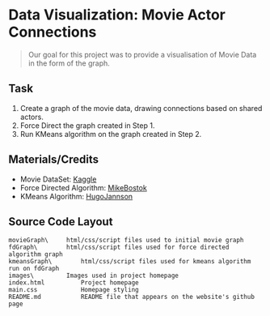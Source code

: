 # Data Visualization: Movie Actor Connections
> Our goal for this project was to provide a visualisation of Movie Data in the form of the graph. 

## Task
1. Create a graph of the movie data, drawing connections based on shared actors.
2. Force Direct the graph created in Step 1.
3. Run KMeans algorithm on the graph created in Step 2.

## Materials/Credits
* Movie DataSet: [Kaggle](https://www.kaggle.com/datasets/harshitshankhdhar/imdb-dataset-of-top-1000-movies-and-tv-shows)
* Force Directed Algorithm: [MikeBostok](https://gist.github.com/mbostock/4062045)
* KMeans Algorithm: [HugoJannson](https://github.com/nl-hugo/d3-kmeans)

## Source Code Layout

    movieGraph\	    html/css/script files used to initial movie graph
    fdGraph\	    html/css/script files used for force directed algorithm graph
    kmeansGraph\	    html/css/script files used for kmeans algorithm run on fdGraph
    images\		    Images used in project homepage	
    index.html          Project homepage
    main.css            Homepage styling
    README.md           README file that appears on the website's github page